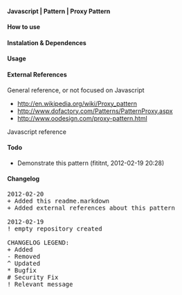 #### Javascript | Pattern | Proxy Pattern


#### How to use

#### Instalation & Dependences

#### Usage

#### External References

General reference, or not focused on Javascript
- http://en.wikipedia.org/wiki/Proxy_pattern
- http://www.dofactory.com/Patterns/PatternProxy.aspx
- http://www.oodesign.com/proxy-pattern.html

Javascript reference

#### Todo
- Demonstrate this pattern (fititnt, 2012-02-19 20:28)

#### Changelog
<pre>
2012-02-20
+ Added this readme.markdown
+ Added external references about this pattern

2012-02-19
! empty repository created

CHANGELOG LEGEND:
+ Added
- Removed
^ Updated
* Bugfix
# Security Fix
! Relevant message
</pre>